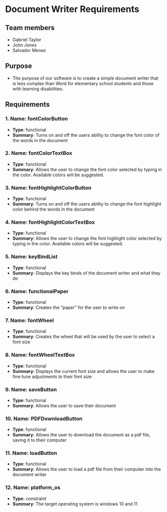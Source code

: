 # Document Writer Requirements 

## Team members
- Gabriel Taylor
- John Jones
- Salvador Menez

## Purpose
- The purpose of our software is to create a simple document writer that is less complex than Word for elementary school students and those with learning disabilities.

## Requirements

### 1. Name: fontColorButton
- **Type**: functional
- **Summary**: Turns on and off the users ability to change the font color of the words in the document

### 2. Name: fontColorTextBox
- **Type**: functional
- **Summary**: Allows the user to change the font color selected by typing in the color. Available colors will be suggested.


### 3. Name: fontHighlightColorButton
- **Type**: functional
- **Summary**: Turns on and off the users ability to change the font highlight color behind the words in the document

### 4. Name: fontHighlightColorTextBox
- **Type**: functional
- **Summary**: Allows the user to change the font highlight color selected by typing in the color. Available colors will be suggested.

### 5. Name: keyBindList
- **Type**: functional
- **Summary**: Displays the key binds of the document writer and what they do

### 6. Name: functionalPaper
- **Type**: functional 
- **Summary**: Creates the “paper” for the user to write on

### 7. Name: fontWheel
- **Type**: functional
- **Summary**: Creates the wheel that will be used by the user to select a font size

### 8. Name: fontWheelTextBox
- **Type**: functional
- **Summary**: Displays the current font size and allows the user to make fine tune adjustments to their font size

### 9. Name: saveButton
- **Type**: functional 
- **Summary**: Allows the user to save their document 

### 10. Name: PDFDownloadButton
- **Type**: functional 
- **Summary**: Allows the user to download the document as a pdf file, saving it to their computer 

### 11. Name: loadButton
- **Type**: functional 
- **Summary**: Allows the user to load a pdf file from their computer into the document writer

### 12. Name: platform_os
- **Type**: constraint 
- **Summary**: The target operating system is windows 10 and 11
